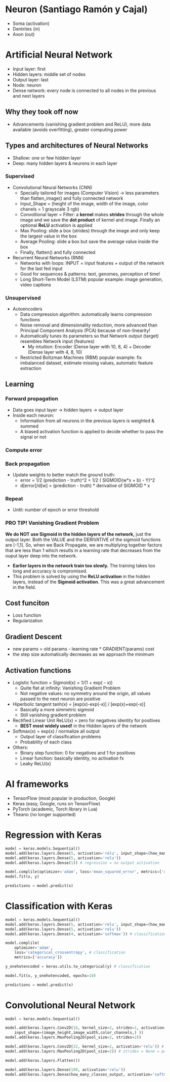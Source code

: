 # Neuron (Santiago Ramón y Cajal)
- Soma (activation)
- Dentrites (in)
- Axon (out)

# Artificial Neural Network
- Input layer: first
- Hidden layers: middle set of nodes
- Output layer: last
- Node: neuron
- Dense network: every node is connected to all nodes in the previous and next layers
## Why they took off now
- Advancements (vanishing gradient problem and ReLU), more data available (avoids overfitting), greater computing power
## Types and architectures of Neural Networks
- Shallow: one or few hidden layer
- Deep: many hidden layers & neurons in each layer
### Supervised
- Convolutional Neural Networks (CNN)
    - Specially tailored for images (Computer Vision) -> less parameters than flatten_image() and fully connected network
    - Input_Shape = (height of the image, width of the image, color chanels = 1 grayscale 3 rgb)
    - Convoltional layer = Filter: a **kernel** makes **strides** through the whole image and we save the **dot product** of kernel and image. Finally an optional **ReLU** activation is applied
    - Max Pooling: slide a box (strides) through the image and only keep the largest value in the box
    - Average Pooling: slide a box but save the average value inside the box
    - Finally, flatten() and fully connected
- Recurrent Neural Networks (RNN)
    - Networks with loops: INPUT = input features + output of the network for the last fed input
    - Good for sequences & patterns: text, genomes, perception of time!
    - Long Short-Term Model (LSTM) popular example: image generation, video captions
### Unsupervised
- Autoencoders
    - Data compression algorithm: automatically learns compression functions
    - Noise removal and dimensionality reduction, more advanced than Principal Component Analysis (PCA) because of non-linearity!
    - Automatically tunes its parameters so that Network output (target) resembles Network input (features)
        - My intuition: Encoder (Dense layer with 10, 8, 4) + Decoder (Dense layer with 4, 8, 10)
    - Restricted Boltzman Machines (RBM) popular example: fix imbalanced dataset, estimate missing values, automatic feature extraction

## Learning
### Forward propagation
- Data goes input layer -> hidden layers -> output layer
- Inside each neuron:
    - Information from all neurons in the previous layers is weighted & summed
    - A biased activation function is applied to decide whether to pass the signal or not
### Compute error
### Back propagation
- Update weights to better match the ground truth:
    - error = 1/2 (prediction - truth)^2 = 1/2 ( SIGMOID(w*x + b) - Y)^2 
    - d[error]/d[w] = (prediction - truth) * derivative of SIGMOID * x
### Repeat
- Until: number of epoch or error threshold

### PRO TIP! Vanishing Gradient Problem
**We do NOT use Sigmoid in the hidden layers of the network,** just the output layer. Both the VALUE and the DERIVATIVE of the sigmoid functions are [-1,1]. So, when we Back Propagate, we are multiplying together factors that are less than 1 which results in a learning rate that decreases from the ouput layer deep into the network.

- **Earlier layers in the network train too slowly.** The training takes too long and accuracy is compromised.
- This problem is solved by using the **ReLU activation** in the hidden layers, instead of the **Sigmoid activation**. This was a great advancement in the field.

## Cost funciton
- Loss function
- Regularization

## Gradient Descent
- new params = old params - learning rate * GRADIENT(params) cost
- the step size automatically decreases as we approach the minimum

## Activation functions
- Logistic function = Sigmoid(x) = 1/(1 + exp( - x))
    - Quite flat at infinity: Vanishing Gradient Problem
    - Not negative values: no symmetry around the origin, all values passed to the next neuron are positive
- Hiperbolic tangent tanh(x) = [exp(x)-exp(-x)] / [exp(x)+exp(-x)]
    - Basically a more simmetric sigmoid
    - Still vanishing gradient problem
- Rectified Linear Unit ReLU(x) = zero for negatives identity for positives
    - **BEST most widely used!** in the Hidden layers of the network
- Softmax(x) = exp(x) / normalize all output
    - Output layer of classification problems
    - Probability of each class
- Others:
    - Binary step function: 0 for negatives and 1 for positives
    - Linear function: basically identity, no activation fx
    - Leaky ReLU(x)

# AI frameworks
- TensorFlow (most popular in production, Google)
- Keras (easy, Google, runs on TensorFlow)
- PyTorch (academic, Torch library in Lua)
- Theano (no longer supported)

# Regression with Keras

```python
model = keras.models.Sequential()
model.add(keras.layers.Dense(5, activation='relu', input_shape=(how_many_features,)))
model.add(keras.layers.Dense(5, activation='relu'))
model.add(keras.layers.Dense(1)) # regression = no output activation

model.complile(optimizer='adam', loss='mean_squared_error', metrics=['mae']) # regression = loss MSE
model.fit(x, y)

predictions = model.predict(x)
```

# Classification with Keras

```python
model = keras.models.Sequential()
model.add(keras.layers.Dense(5, activation='relu', input_shape=(how_many_features,)))
model.add(keras.layers.Dense(5, activation='relu'))
model.add(keras.layers.Dense(4, activation='softmax')) # classification = softmax

model.complile(
    optimizer='adam',
    loss='categorical_crossentropy', # classification
    metrics=['accuracy'])

y_onehotencoded = keras.utils.to_categorical(y) # classification

model.fit(x, y_onehotencoded, epochs=10)

predictions = model.predict(x)
```

# Convolutional Neural Network
```python
model = keras.models.Sequential()

model.add(keras.layers.Conv2D(16, kernel_size=2, strides=1, activation='relu',
    input_shape=(image_height,image_width,color_channels,) ))
model.add(keras.layers.MaxPooling2D(pool_size=2, strides=2))

model.add(keras.layers.Conv2D(32, kernel_size=2, activation='relu')) # strides = None = 1
model.add(keras.layers.MaxPooling2D(pool_size=2)) # strides = None = pool_size

model.add(keras.layers.Flatten())

model.add(keras.layers.Dense(100, activation='relu'))
model.add(keras.layers.Dense(how_many_classes_output, activation='softmax')) # classification
```